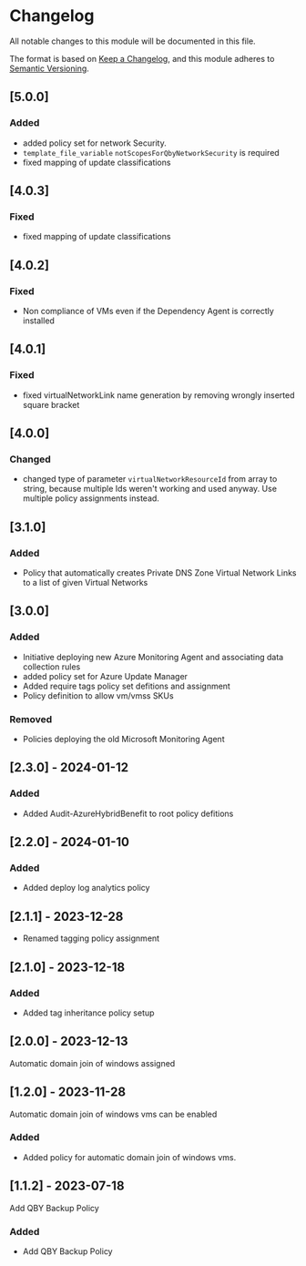 # Changelog

All notable changes to this module will be documented in this file.

The format is based on [Keep a Changelog](https://keepachangelog.com/en/1.1.0/),
and this module adheres to [Semantic Versioning](https://semver.org/spec/v2.0.0.html).


## [5.0.0]

### Added

- added policy set for network Security. 
- `template_file_variable` `notScopesForQbyNetworkSecurity` is required
- fixed mapping of update classifications

## [4.0.3]

### Fixed

- fixed mapping of update classifications

## [4.0.2]

### Fixed

- Non compliance of VMs even if the Dependency Agent is correctly installed

## [4.0.1]

### Fixed

- fixed virtualNetworkLink name generation by removing wrongly inserted square bracket


## [4.0.0]

### Changed

- changed type of parameter `virtualNetworkResourceId` from array to string, because multiple Ids weren't working and used anyway. Use multiple policy assignments instead.

## [3.1.0]

### Added

- Policy that automatically creates Private DNS Zone Virtual Network Links to a list of given Virtual Networks

## [3.0.0]

### Added

- Initiative deploying new Azure Monitoring Agent and associating data collection rules
- added policy set for Azure Update Manager
- Added require tags policy set defitions and assignment
- Policy definition to allow vm/vmss SKUs

### Removed

- Policies deploying the old Microsoft Monitoring Agent

## [2.3.0] - 2024-01-12

### Added

- Added Audit-AzureHybridBenefit to root policy defitions

## [2.2.0] - 2024-01-10

### Added

- Added deploy log analytics policy

## [2.1.1] - 2023-12-28

- Renamed tagging policy assignment

## [2.1.0] - 2023-12-18

### Added

- Added tag inheritance policy setup

## [2.0.0] - 2023-12-13

Automatic domain join of windows assigned

## [1.2.0] - 2023-11-28

Automatic domain join of windows vms can be enabled

### Added

- Added policy for automatic domain join of windows vms.

## [1.1.2] - 2023-07-18

Add QBY Backup Policy

### Added

- Add QBY Backup Policy
